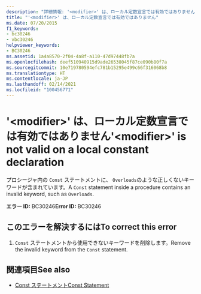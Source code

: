 ```yaml
---
description: "詳細情報: '<modifier>' は、ローカル定数宣言では有効ではありません"
title: "'<modifier>' は、ローカル定数宣言では有効ではありません"
ms.date: 07/20/2015
f1_keywords:
- bc30246
- vbc30246
helpviewer_keywords:
- BC30246
ms.assetid: 1a4a8570-2f04-4a8f-a110-47d97448fb7a
ms.openlocfilehash: deef510940915d9ade26538045f87ce090b80f7a
ms.sourcegitcommit: 10e719780594efc781b15295e499c66f316068b8
ms.translationtype: HT
ms.contentlocale: ja-JP
ms.lasthandoff: 02/14/2021
ms.locfileid: "100456771"
---
```

# <a name="modifier-is-not-valid-on-a-local-constant-declaration"></a><span data-ttu-id="c3dd7-103">'\<modifier>' は、ローカル定数宣言では有効ではありません</span><span class="sxs-lookup"><span data-stu-id="c3dd7-103">'\<modifier>' is not valid on a local constant declaration</span></span>

<span data-ttu-id="c3dd7-104">プロシージャ内の `Const` ステートメントに、 `Overloads`のような正しくないキーワードが含まれています。</span><span class="sxs-lookup"><span data-stu-id="c3dd7-104">A `Const` statement inside a procedure contains an invalid keyword, such as `Overloads`.</span></span>  
  
 <span data-ttu-id="c3dd7-105">**エラー ID:** BC30246</span><span class="sxs-lookup"><span data-stu-id="c3dd7-105">**Error ID:** BC30246</span></span>  
  
## <a name="to-correct-this-error"></a><span data-ttu-id="c3dd7-106">このエラーを解決するには</span><span class="sxs-lookup"><span data-stu-id="c3dd7-106">To correct this error</span></span>  
  
1. <span data-ttu-id="c3dd7-107">`Const` ステートメントから使用できないキーワードを削除します。</span><span class="sxs-lookup"><span data-stu-id="c3dd7-107">Remove the invalid keyword from the `Const` statement.</span></span>  
  
## <a name="see-also"></a><span data-ttu-id="c3dd7-108">関連項目</span><span class="sxs-lookup"><span data-stu-id="c3dd7-108">See also</span></span>

- [<span data-ttu-id="c3dd7-109">Const ステートメント</span><span class="sxs-lookup"><span data-stu-id="c3dd7-109">Const Statement</span></span>](../language-reference/statements/const-statement.md)
